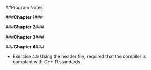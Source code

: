 ##Program Notes

###**Chapter 1**###

###**Chapter 2**###

###**Chapter 3**###

###**Chapter 4**###
- Exercise 4.9
  Using the <array> header file, required that the compiler is complant with C++ 11 standards.

